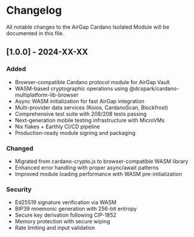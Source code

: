 # Changelog

All notable changes to the AirGap Cardano Isolated Module will be documented in this file.

## [1.0.0] - 2024-XX-XX

### Added
- Browser-compatible Cardano protocol module for AirGap Vault
- WASM-based cryptographic operations using @dcspark/cardano-multiplatform-lib-browser
- Async WASM initialization for fast AirGap integration
- Multi-provider data services (Koios, CardanoScan, Blockfrost)
- Comprehensive test suite with 208/208 tests passing
- Next-generation mobile testing infrastructure with MicroVMs
- Nix flakes + Earthly CI/CD pipeline
- Production-ready module signing and packaging

### Changed
- Migrated from cardano-crypto.js to browser-compatible WASM library
- Enhanced error handling with proper async/await patterns
- Improved module loading performance with WASM pre-initialization

### Security
- Ed25519 signature verification via WASM
- BIP39 mnemonic generation with 256-bit entropy
- Secure key derivation following CIP-1852
- Memory protection with secure wiping
- Rate limiting and input validation